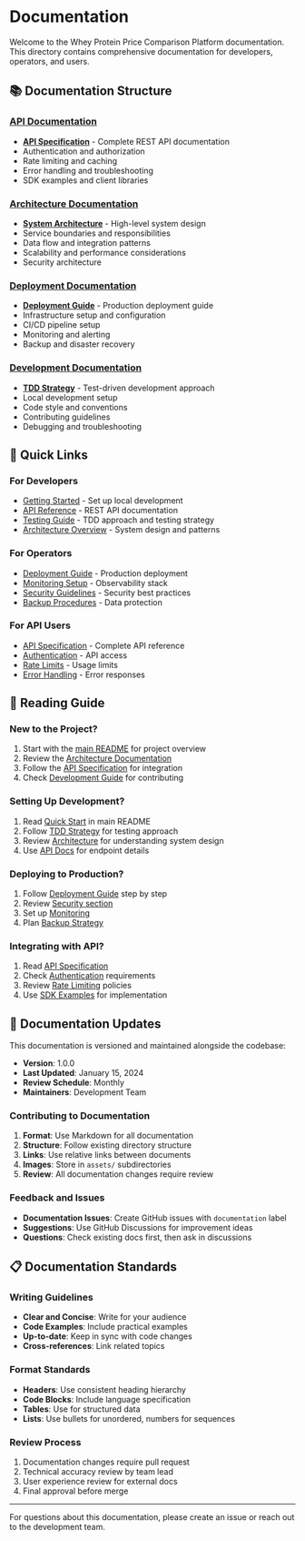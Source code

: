 # Documentation

Welcome to the Whey Protein Price Comparison Platform documentation. This directory contains comprehensive documentation for developers, operators, and users.

## 📚 Documentation Structure

### [API Documentation](api/)
- **[API Specification](api/api_specification_complete.md)** - Complete REST API documentation
- Authentication and authorization
- Rate limiting and caching
- Error handling and troubleshooting
- SDK examples and client libraries

### [Architecture Documentation](architecture/)
- **[System Architecture](architecture/architecture_doc.md)** - High-level system design
- Service boundaries and responsibilities
- Data flow and integration patterns
- Scalability and performance considerations
- Security architecture

### [Deployment Documentation](deployment/)
- **[Deployment Guide](deployment/deployment_guide.md)** - Production deployment guide
- Infrastructure setup and configuration
- CI/CD pipeline setup
- Monitoring and alerting
- Backup and disaster recovery

### [Development Documentation](development/)
- **[TDD Strategy](development/tdd_strategy.md)** - Test-driven development approach
- Local development setup
- Code style and conventions
- Contributing guidelines
- Debugging and troubleshooting

## 🚀 Quick Links

### For Developers
- [Getting Started](../README.md#quick-start) - Set up local development
- [API Reference](api/api_specification_complete.md) - REST API documentation
- [Testing Guide](development/tdd_strategy.md) - TDD approach and testing strategy
- [Architecture Overview](architecture/architecture_doc.md) - System design and patterns

### For Operators
- [Deployment Guide](deployment/deployment_guide.md) - Production deployment
- [Monitoring Setup](deployment/deployment_guide.md#monitoring-setup) - Observability stack
- [Security Guidelines](deployment/deployment_guide.md#security-updates) - Security best practices
- [Backup Procedures](deployment/deployment_guide.md#backup-strategy) - Data protection

### For API Users
- [API Specification](api/api_specification_complete.md) - Complete API reference
- [Authentication](api/api_specification_complete.md#authentication) - API access
- [Rate Limits](api/api_specification_complete.md#rate-limiting) - Usage limits
- [Error Handling](api/api_specification_complete.md#error-handling) - Error responses

## 📖 Reading Guide

### New to the Project?
1. Start with the [main README](../README.md) for project overview
2. Review the [Architecture Documentation](architecture/architecture_doc.md)
3. Follow the [API Specification](api/api_specification_complete.md) for integration
4. Check [Development Guide](development/tdd_strategy.md) for contributing

### Setting Up Development?
1. Read [Quick Start](../README.md#quick-start) in main README
2. Follow [TDD Strategy](development/tdd_strategy.md) for testing approach
3. Review [Architecture](architecture/architecture_doc.md) for understanding system design
4. Use [API Docs](api/api_specification_complete.md) for endpoint details

### Deploying to Production?
1. Follow [Deployment Guide](deployment/deployment_guide.md) step by step
2. Review [Security section](deployment/deployment_guide.md#security-hardening)
3. Set up [Monitoring](deployment/deployment_guide.md#monitoring-setup)
4. Plan [Backup Strategy](deployment/deployment_guide.md#backup-strategy)

### Integrating with API?
1. Read [API Specification](api/api_specification_complete.md)
2. Check [Authentication](api/api_specification_complete.md#authentication) requirements
3. Review [Rate Limiting](api/api_specification_complete.md#rate-limiting) policies
4. Use [SDK Examples](api/api_specification_complete.md#sdk-support-planned) for implementation

## 🔄 Documentation Updates

This documentation is versioned and maintained alongside the codebase:

- **Version**: 1.0.0
- **Last Updated**: January 15, 2024
- **Review Schedule**: Monthly
- **Maintainers**: Development Team

### Contributing to Documentation

1. **Format**: Use Markdown for all documentation
2. **Structure**: Follow existing directory structure
3. **Links**: Use relative links between documents
4. **Images**: Store in `assets/` subdirectories
5. **Review**: All documentation changes require review

### Feedback and Issues

- **Documentation Issues**: Create GitHub issues with `documentation` label
- **Suggestions**: Use GitHub Discussions for improvement ideas
- **Questions**: Check existing docs first, then ask in discussions

## 📋 Documentation Standards

### Writing Guidelines
- **Clear and Concise**: Write for your audience
- **Code Examples**: Include practical examples
- **Up-to-date**: Keep in sync with code changes
- **Cross-references**: Link related topics

### Format Standards
- **Headers**: Use consistent heading hierarchy
- **Code Blocks**: Include language specification
- **Tables**: Use for structured data
- **Lists**: Use bullets for unordered, numbers for sequences

### Review Process
1. Documentation changes require pull request
2. Technical accuracy review by team lead
3. User experience review for external docs
4. Final approval before merge

---

For questions about this documentation, please create an issue or reach out to the development team.